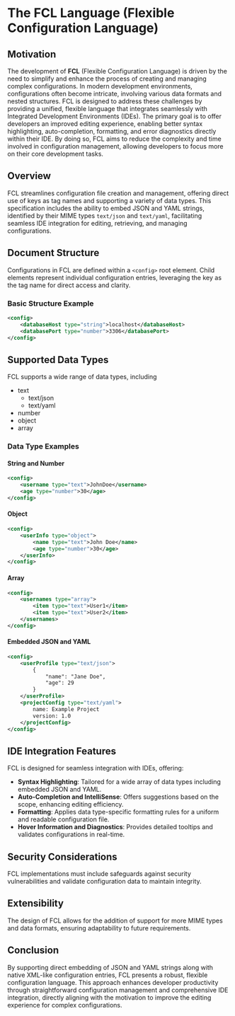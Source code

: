 # The FCL Language (Flexible Configuration Language)  

## Motivation

The development of **FCL** (Flexible Configuration Language) is driven by the need to simplify and enhance the process of creating and managing complex configurations. In modern development environments, configurations often become intricate, involving various data formats and nested structures. FCL is designed to address these challenges by providing a unified, flexible language that integrates seamlessly with Integrated Development Environments (IDEs). The primary goal is to offer developers an improved editing experience, enabling better syntax highlighting, auto-completion, formatting, and error diagnostics directly within their IDE. By doing so, FCL aims to reduce the complexity and time involved in configuration management, allowing developers to focus more on their core development tasks.

## Overview

FCL streamlines configuration file creation and management, offering direct use of keys as tag names and supporting a variety of data types. This specification includes the ability to embed JSON and YAML strings, identified by their MIME types `text/json` and `text/yaml`, facilitating seamless IDE integration for editing, retrieving, and managing configurations.

## Document Structure

Configurations in FCL are defined within a `<config>` root element. Child elements represent individual configuration entries, leveraging the key as the tag name for direct access and clarity.

### Basic Structure Example

```xml
<config>
    <databaseHost type="string">localhost</databaseHost>
    <databasePort type="number">3306</databasePort>
</config>
```

## Supported Data Types

FCL supports a wide range of data types, including 

- text
  - text/json
  - text/yaml
- number
- object
- array

### Data Type Examples

#### String and Number

```xml
<config>
    <username type="text">JohnDoe</username>
    <age type="number">30</age>
</config>
```

#### Object

```xml
<config>
    <userInfo type="object">
        <name type="text">John Doe</name>
        <age type="number">30</age>
    </userInfo>
</config>
```

#### Array

```xml
<config>
    <usernames type="array">
        <item type="text">User1</item>
        <item type="text">User2</item>
    </usernames>
</config>
```

#### Embedded JSON and YAML

```xml
<config>
    <userProfile type="text/json">
        {
            "name": "Jane Doe",
            "age": 29
        }
    </userProfile>
    <projectConfig type="text/yaml">
        name: Example Project
        version: 1.0
    </projectConfig>
</config>
```

## IDE Integration Features

FCL is designed for seamless integration with IDEs, offering:

- **Syntax Highlighting**: Tailored for a wide array of data types including embedded JSON and YAML.
- **Auto-Completion and IntelliSense**: Offers suggestions based on the scope, enhancing editing efficiency.
- **Formatting**: Applies data type-specific formatting rules for a uniform and readable configuration file.
- **Hover Information and Diagnostics**: Provides detailed tooltips and validates configurations in real-time.

## Security Considerations

FCL implementations must include safeguards against security vulnerabilities and validate configuration data to maintain integrity.

## Extensibility

The design of FCL allows for the addition of support for more MIME types and data formats, ensuring adaptability to future requirements.

## Conclusion

By supporting direct embedding of JSON and YAML strings along with native XML-like configuration entries, FCL presents a robust, flexible configuration language. This approach enhances developer productivity through straightforward configuration management and comprehensive IDE integration, directly aligning with the motivation to improve the editing experience for complex configurations.
